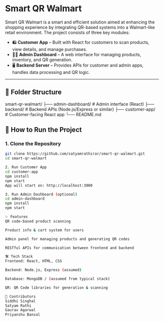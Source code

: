 # Smart QR Walmart

Smart QR Walmart is a smart and efficient solution aimed at enhancing the shopping experience by integrating QR-based systems into a Walmart-like retail environment. The project consists of three key modules:

* 🛍️ **Customer App** – Built with React for customers to scan products, view details, and manage purchases.  
* 🧑‍💼 **Admin Dashboard** – A web interface for managing products, inventory, and QR generation.  
* 🖥️ **Backend Server** – Provides APIs for customer and admin apps, handles data processing and QR logic.

---

## 📁 Folder Structure

smart-qr-walmart/
├── admin-dashboard/ # Admin interface (React)
├── backend/ # Backend APIs (Node.js/Express or similar)
├── customer-app/ # Customer-facing React app
└── README.md

## 🚀 How to Run the Project

### 1. Clone the Repository

```bash
git clone https://github.com/satyamrathirar/smart-qr-walmart.git
cd smart-qr-walmart

2. Run Customer App
cd customer-app
npm install
npm start
App will start on: http://localhost:3000

3. Run Admin Dashboard (optional)
cd admin-dashboard
npm install
npm start

✨ Features
QR code-based product scanning

Product info & cart system for users

Admin panel for managing products and generating QR codes

RESTful APIs for communication between frontend and backend

🛠️ Tech Stack
Frontend: React, HTML, CSS

Backend: Node.js, Express (assumed)

Database: MongoDB / (assumed from typical stack)

QR: QR Code libraries for generation & scanning

👥 Contributors
Siddhi Singhal
Satyam Rathi
Gaurav Agarwal
Priyanshu Bansal
